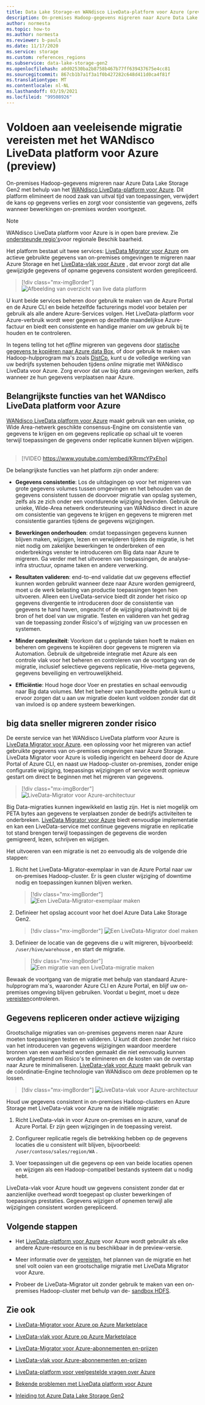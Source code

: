 ```yaml
---
title: Data Lake Storage-en WANdisco LiveData-platform voor Azure (preview-versie)
description: On-premises Hadoop-gegevens migreren naar Azure Data Lake Storage Gen2 met behulp van het WANdisco LiveData-platform voor Azure.
author: normesta
ms.topic: how-to
ms.author: normesta
ms.reviewer: b-pauls
ms.date: 11/17/2020
ms.service: storage
ms.custom: references_regions
ms.subservice: data-lake-storage-gen2
ms.openlocfilehash: a0d02530ba2b8758b467b77ff639437675e4cc81
ms.sourcegitcommit: 867cb1b7a1f3a1f0b427282c648d411d0ca4f81f
ms.translationtype: MT
ms.contentlocale: nl-NL
ms.lasthandoff: 03/19/2021
ms.locfileid: "99508926"
---
```

# <a name="meet-demanding-migration-requirements-with-wandisco-livedata-platform-for-azure-preview"></a>Voldoen aan veeleisende migratie vereisten met het WANdisco LiveData platform voor Azure (preview)

On-premises Hadoop-gegevens migreren naar Azure Data Lake Storage Gen2 met behulp van het [WANdisco LiveData-platform voor Azure](https://docs.wandisco.com/live-data-platform/docs/landing/). Dit platform elimineert de nood zaak van uitval tijd van toepassingen, verwijdert de kans op gegevens verlies en zorgt voor consistentie van gegevens, zelfs wanneer bewerkingen on-premises worden voortgezet.  

> [!NOTE]
> WANdisco LiveData platform voor Azure is in open bare preview. Zie [ondersteunde regio's](https://docs.wandisco.com/live-data-platform/docs/prereq#supported-regions)voor regionale Beschik baarheid.

Het platform bestaat uit twee services: [LiveData Migrator voor Azure](https://www.wandisco.com/products/livedata-migrator-for-azure) om actieve gebruikte gegevens van on-premises omgevingen te migreren naar Azure Storage en het [LiveData-vlak voor Azure](https://www.wandisco.com/products/livedata-plane-for-azure) , dat ervoor zorgt dat alle gewijzigde gegevens of opname gegevens consistent worden gerepliceerd. 

> [!div class="mx-imgBorder"]
> ![Afbeelding van overzicht van live data platform](./media/migrate-gen2-wandisco-live-data-platform/live-data-platform-overview.png)

U kunt beide services beheren door gebruik te maken van de Azure Portal en de Azure CLI en beide hetzelfde facturerings model voor betalen per gebruik als alle andere Azure-Services volgen. Het LiveData-platform voor Azure-verbruik wordt weer gegeven op dezelfde maandelijkse Azure-factuur en biedt een consistente en handige manier om uw gebruik bij te houden en te controleren.

In tegens telling tot het _offline_ migreren van gegevens door [statische gegevens te kopiëren naar Azure data Box](./data-lake-storage-migrate-on-premises-hdfs-cluster.md), of door gebruik te maken van Hadoop-hulpprogram ma's zoals [DistCp](https://hadoop.apache.org/docs/current/hadoop-distcp/DistCp.html), kunt u de volledige werking van uw bedrijfs systemen behouden tijdens _online_ migratie met WANdisco LiveData voor Azure. Zorg ervoor dat uw big data omgevingen werken, zelfs wanneer ze hun gegevens verplaatsen naar Azure.

## <a name="key-features-of-wandisco-livedata-platform-for-azure"></a>Belangrijkste functies van het WANdisco LiveData platform voor Azure

[WANdisco LiveData platform voor Azure](https://docs.wandisco.com/live-data-platform/docs/landing/) maakt gebruik van een unieke, op Wide Area-netwerk geschikte consensus-Engine om consistentie van gegevens te krijgen en om gegevens replicatie op schaal uit te voeren terwijl toepassingen de gegevens onder replicatie kunnen blijven wijzigen. <br><br>

>[!VIDEO https://www.youtube.com/embed/KRrmcYPxEho] 

De belangrijkste functies van het platform zijn onder andere:

- **Gegevens consistentie**: Los de uitdagingen op voor het migreren van grote gegevens volumes tussen omgevingen en het behouden van de gegevens consistent tussen de doorvoer migratie van opslag systemen, zelfs als ze zich onder een voortdurende wijziging bevinden. Gebruik de unieke, Wide-Area netwerk ondersteuning van WANdisco direct in azure om consistentie van gegevens te krijgen en gegevens te migreren met consistentie garanties tijdens de gegevens wijzigingen.

- **Bewerkingen onderhouden**: omdat toepassingen gegevens kunnen blijven maken, wijzigen, lezen en verwijderen tijdens de migratie, is het niet nodig om zakelijke bewerkingen te onderbreken of een onderbrekings venster te introduceren om Big data naar Azure te migreren. Ga verder met het uitvoeren van toepassingen, de analyse-infra structuur, opname taken en andere verwerking.

- **Resultaten valideren**: end-to-end validatie dat uw gegevens effectief kunnen worden gebruikt wanneer deze naar Azure worden gemigreerd, moet u de werk belasting van productie toepassingen tegen hen uitvoeren. Alleen een LiveData-service biedt dit zonder het risico op gegevens divergentie te introduceren door de consistentie van gegevens te hand haven, ongeacht of de wijziging plaatsvindt bij de bron of het doel van uw migratie. Testen en valideren van het gedrag van de toepassing zonder Risico's of wijziging van uw processen en systemen.

- **Minder complexiteit**: Voorkom dat u geplande taken hoeft te maken en beheren om gegevens te kopiëren door gegevens te migreren via Automation. Gebruik de uitgebreide integratie met Azure als een controle vlak voor het beheren en controleren van de voortgang van de migratie, inclusief selectieve gegevens replicatie, Hive-meta gegevens, gegevens beveiliging en vertrouwelijkheid.

- **Efficiëntie**: Houd hoge door Voer en prestaties en schaal eenvoudig naar Big data volumes. Met het beheer van bandbreedte gebruik kunt u ervoor zorgen dat u aan uw migratie doelen kunt voldoen zonder dat dit van invloed is op andere systeem bewerkingen.

## <a name="migrate-big-data-faster-without-risk"></a>big data sneller migreren zonder risico

De eerste service van het WANdisco LiveData platform voor Azure is [LiveData Migrator voor Azure](https://www.wandisco.com/products/livedata-migrator-for-azure). een oplossing voor het migreren van actief gebruikte gegevens van on-premises omgevingen naar Azure Storage. LiveData Migrator voor Azure is volledig ingericht en beheerd door de Azure Portal of Azure CLI, en naast uw Hadoop-cluster on-premises, zonder enige configuratie wijziging, toepassings wijzigingen of service wordt opnieuw gestart om direct te beginnen met het migreren van gegevens.

> [!div class="mx-imgBorder"]
> ![LiveData-Migrator voor Azure-architectuur](./media/migrate-gen2-wandisco-live-data-platform/live-data-migrator-architecture.png)

Big Data-migraties kunnen ingewikkeld en lastig zijn. Het is niet mogelijk om PETA bytes aan gegevens te verplaatsen zonder de bedrijfs activiteiten te onderbreken. [LiveData Migrator voor Azure](https://www.wandisco.com/products/livedata-migrator-for-azure) biedt eenvoudige implementatie en kan een LiveData-service met continue gegevens migratie en replicatie tot stand brengen terwijl toepassingen de gegevens die worden gemigreerd, lezen, schrijven en wijzigen.

Het uitvoeren van een migratie is net zo eenvoudig als de volgende drie stappen:

1. Richt het LiveData-Migrator-exemplaar in van de Azure Portal naar uw on-premises Hadoop-cluster. Er is geen cluster wijziging of downtime nodig en toepassingen kunnen blijven werken.

   > [!div class="mx-imgBorder"]
   >![Een LiveData-Migrator-exemplaar maken](./media/migrate-gen2-wandisco-live-data-platform/create-live-data-migrator.png)

2. Definieer het opslag account voor het doel Azure Data Lake Storage Gen2.

   > [!div class="mx-imgBorder"]
   >![Een LiveData-Migrator doel maken](./media/migrate-gen2-wandisco-live-data-platform/create-target.png)

3. Definieer de locatie van de gegevens die u wilt migreren, bijvoorbeeld: `/user/hive/warehouse` , en start de migratie.

   > [!div class="mx-imgBorder"]
   > ![Een migratie van een LiveData-migratie maken](./media/migrate-gen2-wandisco-live-data-platform/create-migration.png)

Bewaak de voortgang van de migratie met behulp van standaard Azure-hulpprogram ma's, waaronder Azure CLI en Azure Portal, en blijf uw on-premises omgeving blijven gebruiken. Voordat u begint, moet u deze [vereisten](https://docs.wandisco.com/live-data-platform/docs/prereq/)controleren.

## <a name="replicate-data-under-active-change"></a>Gegevens repliceren onder actieve wijziging

Grootschalige migraties van on-premises gegevens meren naar Azure moeten toepassingen testen en valideren. U kunt dit doen zonder het risico van het introduceren van gegevens wijzigingen waardoor meerdere bronnen van een waarheid worden gemaakt die niet eenvoudig kunnen worden afgestemd om Risico's te elimineren en de kosten van de overstap naar Azure te minimaliseren. [LiveData-vlak voor Azure](https://www.wandisco.com/products/livedata-plane-for-azure) maakt gebruik van de coördinatie-Engine technologie van WANdisco om deze problemen op te lossen.

> [!div class="mx-imgBorder"]
> ![LiveData-vlak voor Azure-architectuur](./media/migrate-gen2-wandisco-live-data-platform/live-data-plane-architecture.png)

Houd uw gegevens consistent in on-premises Hadoop-clusters en Azure Storage met LiveData-vlak voor Azure na de initiële migratie:

1. Richt LiveData-vlak in voor Azure on-premises en in azure, vanaf de Azure Portal. Er zijn geen wijzigingen in de toepassing vereist.

2. Configureer replicatie regels die betrekking hebben op de gegevens locaties die u consistent wilt blijven, bijvoorbeeld: `/user/contoso/sales/region/WA` .

3. Voer toepassingen uit die gegevens op een van beide locaties openen en wijzigen als een Hadoop-compatibel bestands systeem dat u nodig hebt.

LiveData-vlak voor Azure houdt uw gegevens consistent zonder dat er aanzienlijke overhead wordt toegepast op cluster bewerkingen of toepassings prestaties. Gegevens wijzigen of opnemen terwijl alle wijzigingen consistent worden gerepliceerd.

## <a name="next-steps"></a>Volgende stappen

- Het [LiveData-platform voor Azure](https://docs.wandisco.com/live-data-platform/docs/landing/) voor Azure wordt gebruikt als elke andere Azure-resource en is nu beschikbaar in de preview-versie. 

- Meer informatie over de [vereisten](https://docs.wandisco.com/live-data-platform/docs/prereq/), het plannen van de migratie en het snel volt ooien van een grootschalige migratie met LiveData Migrator voor Azure.

- Probeer de LiveData-Migrator uit zonder gebruik te maken van een on-premises Hadoop-cluster met behulp van de- [sandbox HDFS](https://docs.wandisco.com/live-data-platform/docs/create-sandbox-intro/).

## <a name="see-also"></a>Zie ook

- [LiveData-Migrator voor Azure op Azure Marketplace](https://azuremarketplace.microsoft.com/marketplace/apps/wandisco.ldm?tab=Overview)

- [LiveData-vlak voor Azure op Azure Marketplace](https://azuremarketplace.microsoft.com/marketplace/apps/wandisco.ldp?tab=Overview)

- [LiveData-Migrator voor Azure-abonnementen en-prijzen](https://azuremarketplace.microsoft.com/marketplace/apps/wandisco.ldm?tab=PlansAndPrice)

- [LiveData-vlak voor Azure-abonnementen en-prijzen](https://azuremarketplace.microsoft.com/marketplace/apps/wandisco.ldp?tab=PlansAndPrice) 

- [LiveData-platform voor veelgestelde vragen over Azure](https://docs.wandisco.com/live-data-platform/docs/faq/)

- [Bekende problemen met LiveData platform voor Azure](https://docs.wandisco.com/live-data-platform/docs/known-issues/)

- [Inleiding tot Azure Data Lake Storage Gen2](data-lake-storage-introduction.md)